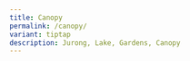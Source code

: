 ```yaml
---
title: Canopy
permalink: /canopy/
variant: tiptap
description: Jurong, Lake, Gardens, Canopy
---
```

